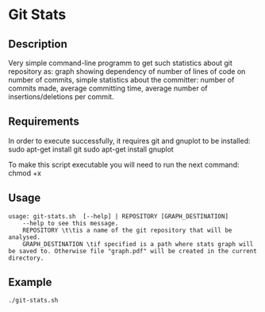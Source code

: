 # Git Stats
## Description
Very simple command-line programm to get such statistics about git repository as: graph showing dependency of number of lines of code on number of commits, simple statistics about the committer: number of commits made, average committing time, average number of insertions/deletions per commit.
## Requirements
In order to execute successfully, it requires git and gnuplot to be installed:
	sudo apt-get install git
	sudo apt-get install gnuplot

To make this script executable you will need to run the next command:
	chmod +x <path to the script file>

## Usage
	usage: git-stats.sh  [--help] | REPOSITORY [GRAPH_DESTINATION]
		--help to see this message.
		REPOSITORY \t\tis a name of the git repository that will be analysed.
		GRAPH_DESTINATION \tif specified is a path where stats graph will be saved to. Otherwise file "graph.pdf" will be created in the current directory.

## Example
	./git-stats.sh 
